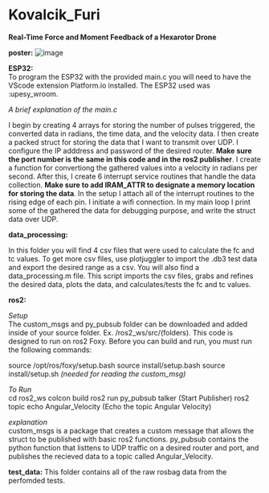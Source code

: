 # Kovalcik_Furi

**Real-Time Force and Moment Feedback of a Hexarotor Drone**  

**poster:** 
![image](https://github.com/Richard-Kovalcik/Kovalcik_Furi/assets/113212733/0463e30a-f391-4bee-8d32-4f3a26d5d2aa)  

**ESP32:**  
To program the ESP32 with the provided main.c you will need to have the VScode extension Platform.io installed. The ESP32 used was :upesy_wroom. 

*A brief explanation of the main.c*

I begin by creating 4  arrays for storing the number of pulses triggered, the converted data in radians, the time data, and the velocity data. I then create a packed struct for storing the data that I want to transmit over UDP. I configure the IP adddress and password of the desired router. **Make sure the port number is the same in this code and in the ros2 publisher**. I create a function for convertiong the gathered values into a velocity in radians per second. After this, I create 6 interrupt service routines that handle the data collection. **Make sure to add IRAM_ATTR to designate a memory location for storing the data**. In the setup I attach all of the interrupt routines to the rising edge of each pin. I initiate a wifi connection. In my main loop I print some of the gathered the data for debugging purpose, and write the struct data over UDP. 

**data_processing:**  

In this folder you will find 4 csv files that were used to calculate the fc and tc values. To get more csv files, use plotjuggler to import the .db3 test data and export the desired range as a csv. You will also find a data_processing.m file. This script imports the csv files, grabs and refines the desired data, plots the data, and calculates/tests the fc and tc values. 

**ros2:**  

*Setup*  
The custom_msgs and py_pubsub folder can be downloaded and added inside of your source folder. Ex. /ros2_ws/src/(folders). This code is designed to run on ros2 Foxy. Before you can build and run, you must run the following commands:

source /opt/ros/foxy/setup.bash
source install/setup.bash
source install/setup.sh *(needed for reading the custom_msg)*

*To Run*    
cd ros2_ws
colcon build
ros2 run py_pubsub talker (Start Publisher)
ros2 topic echo Angular_Velocity (Echo the topic Angular Velocity)

*explanation*  
custom_msgs is a package that creates a custom message that allows the struct to be published with basic ros2 functions. py_pubsub contains the python function that listtens to UDP traffic on a desired router and port, and publishes the recieved data to a topic called Angular_Velocity.

**test_data:**
This folder contains all of the raw rosbag data from the perfomded tests. 
